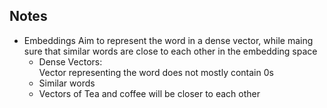 ## Notes

- Embeddings
Aim to represent the word in a dense vector, while maing sure that similar words are close to each other in the embedding space
    - Dense Vectors:<br>
    Vector representing the word does not mostly contain 0s
    - Similar words
    - Vectors of Tea and coffee will be closer to each other
